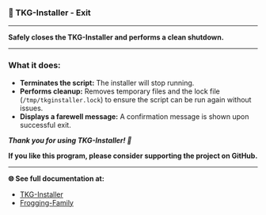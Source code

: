 ### 👋 TKG-Installer - Exit

---

**Safely closes the TKG-Installer and performs a clean shutdown.**

---

### What it does:

- **Terminates the script:** The installer will stop running.
- **Performs cleanup:** Removes temporary files and the lock file (`/tmp/tkginstaller.lock`) to ensure the script can be run again without issues.
- **Displays a farewell message:** A confirmation message is shown upon successful exit.

***Thank you for using TKG-Installer! 💖***

**If you like this program, please consider supporting the project on GitHub.**

---

**🌐 See full documentation at:**
- [TKG-Installer](https://github.com/damachine/tkginstaller)
- [Frogging-Family](https://github.com/Frogging-Family/)
